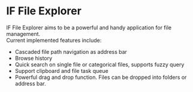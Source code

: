 IF File Explorer
==========

IF File Explorer aims to be a powerful and handy application for file management.  
Current implemented features include:
 * Cascaded file path navigation as address bar 
 * Browse history							 
 * Quick search on single file or categorical files, supports fuzzy query 
 * Support clipboard and file task queue 
 * Powerful drag and drop function. Files can be dropped into folders or address bar.
